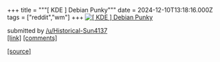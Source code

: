 +++
title = """[ KDE ] Debian Punky"""
date = 2024-12-10T13:18:16.000Z
tags = ["reddit","wm"]
+++
[![[ KDE ] Debian Punky ](https://b.thumbs.redditmedia.com/zonuLbmoa5FAXMB42jWfH-Z2U5e-LSPnpvKhm9gYYWs.jpg "[ KDE ] Debian Punky ")](https://www.reddit.com/r/unixporn/comments/1hb1jjy/kde_debian_punky/)

submitted by [/u/Historical-Sun4137](https://www.reddit.com/user/Historical-Sun4137)  
[\[link\]](https://www.reddit.com/gallery/1hb1jjy) [\[comments\]](https://www.reddit.com/r/unixporn/comments/1hb1jjy/kde_debian_punky/)

[[source]](https://www.reddit.com/r/unixporn/comments/1hb1jjy/kde_debian_punky/)
